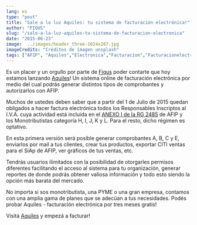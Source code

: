 ```yaml
---
lang: es
type: "post"
title: "Sale a la luz Aquiles: tu sistema de facturación electrónica!"
author: "FIQUS"
slug: "/sale-a-la-luz-aquiles-tu-sistema-de-facturacion-electronica"
date: "2015-06-23"
image:  ../images/header_three-1024x267.jpg
imageCredits: "Créditos de imagen unsplash"
tags: ["AFIP", "Aquiles","Electronica","Facturacion","Facturacionelectronica","Facturas","Web"]
---
```



Es un placer y un orgullo por parte de [Fiqus](https://fiqus.coop/) poder contarte que hoy estamos lanzando [Aquiles](https://www.aquiles.com.ar/)! Un sistema online de facturación electrónica por medio del cual podrás generar distintos tipos de comprobantes y autorizarlos con AFIP.

Muchos de ustedes deben saber que a partir del 1 de Julio de 2015 quedan obligados a hacer factura electrónica todos los Responsables Inscriptos al I.V.A. cuya actividad está incluida en el [ANEXO I de la RG 2485](http://servicios.infoleg.gob.ar/infolegInternet/anexos/140000-144999/144058/norma.htm) de AFIP y los Monotributistas categoría H, I, J, K y L. Para el resto, dicho régimen es optativo.

En esta primera versión será posible generar comprobantes A, B, C y E, enviarlos por mail a tus clientes, crear tus productos, exportar CITI ventas para el SiAp de AFIP, ver gráficos de tus ventas, etc.

Tendrás usuarios ilimitados con la posibilidad de otorgarles permisos diferentes facilitando el acceso al sistema para tu organización, generar reportes de donde podrás obtener valiosa información y todo esto siendo la opción más barata del mercado.

No importa si sos monotributista, una PYME o una gran empresa, contamos con una amplia gama de planes que se adecúan a tus necesidades. Podés probar Aquiles - facturación electrónica por tres meses gratis!

Visitá [Aquiles](https://www.aquiles.com.ar/) y empezá a facturar!